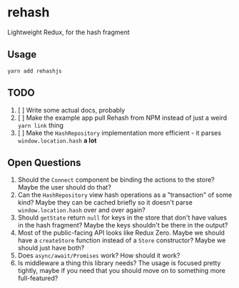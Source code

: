 # rehash

Lightweight Redux, for the hash fragment

## Usage

`yarn add rehashjs`

## TODO

1. [ ] Write some actual docs, probably
2. [ ] Make the example app pull Rehash from NPM instead of just a weird `yarn
       link` thing
3. [ ] Make the `HashRepository` implementation more efficient - it parses
       `window.location.hash` **a lot**

## Open Questions

1. Should the `Connect` component be binding the actions to the store? Maybe the
   user should do that?
2. Can the `HashRepository` view hash operations as a "transaction" of some
   kind? Maybe they can be cached briefly so it doesn't parse
   `window.location.hash` over and over again?
3. Should `getState` return `null` for keys in the store that don't have values
   in the hash fragment? Maybe the keys shouldn't be there in the output?
4. Most of the public-facing API looks like Redux Zero. Maybe we should have a
   `createStore` function instead of a `Store` constructor? Maybe we should just
   have both?
5. Does `async/await/Promises` work? How should it work?
6. Is middleware a thing this library needs? The usage is focused pretty
   tightly, maybe if you need that you should move on to something more
   full-featured?
